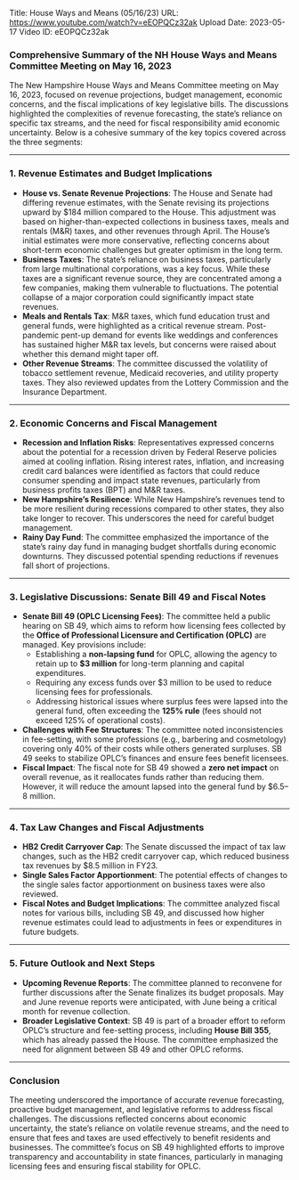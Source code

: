 Title: House Ways and Means (05/16/23)
URL: https://www.youtube.com/watch?v=eEOPQCz32ak
Upload Date: 2023-05-17
Video ID: eEOPQCz32ak

### Comprehensive Summary of the NH House Ways and Means Committee Meeting on May 16, 2023  

The New Hampshire House Ways and Means Committee meeting on May 16, 2023, focused on revenue projections, budget management, economic concerns, and the fiscal implications of key legislative bills. The discussions highlighted the complexities of revenue forecasting, the state’s reliance on specific tax streams, and the need for fiscal responsibility amid economic uncertainty. Below is a cohesive summary of the key topics covered across the three segments:

---

### **1. Revenue Estimates and Budget Implications**  
- **House vs. Senate Revenue Projections**: The House and Senate had differing revenue estimates, with the Senate revising its projections upward by $184 million compared to the House. This adjustment was based on higher-than-expected collections in business taxes, meals and rentals (M&R) taxes, and other revenues through April. The House’s initial estimates were more conservative, reflecting concerns about short-term economic challenges but greater optimism in the long term.  
- **Business Taxes**: The state’s reliance on business taxes, particularly from large multinational corporations, was a key focus. While these taxes are a significant revenue source, they are concentrated among a few companies, making them vulnerable to fluctuations. The potential collapse of a major corporation could significantly impact state revenues.  
- **Meals and Rentals Tax**: M&R taxes, which fund education trust and general funds, were highlighted as a critical revenue stream. Post-pandemic pent-up demand for events like weddings and conferences has sustained higher M&R tax levels, but concerns were raised about whether this demand might taper off.  
- **Other Revenue Streams**: The committee discussed the volatility of tobacco settlement revenue, Medicaid recoveries, and utility property taxes. They also reviewed updates from the Lottery Commission and the Insurance Department.  

---

### **2. Economic Concerns and Fiscal Management**  
- **Recession and Inflation Risks**: Representatives expressed concerns about the potential for a recession driven by Federal Reserve policies aimed at cooling inflation. Rising interest rates, inflation, and increasing credit card balances were identified as factors that could reduce consumer spending and impact state revenues, particularly from business profits taxes (BPT) and M&R taxes.  
- **New Hampshire’s Resilience**: While New Hampshire’s revenues tend to be more resilient during recessions compared to other states, they also take longer to recover. This underscores the need for careful budget management.  
- **Rainy Day Fund**: The committee emphasized the importance of the state’s rainy day fund in managing budget shortfalls during economic downturns. They discussed potential spending reductions if revenues fall short of projections.  

---

### **3. Legislative Discussions: Senate Bill 49 and Fiscal Notes**  
- **Senate Bill 49 (OPLC Licensing Fees)**: The committee held a public hearing on SB 49, which aims to reform how licensing fees collected by the **Office of Professional Licensure and Certification (OPLC)** are managed. Key provisions include:  
  - Establishing a **non-lapsing fund** for OPLC, allowing the agency to retain up to **$3 million** for long-term planning and capital expenditures.  
  - Requiring any excess funds over $3 million to be used to reduce licensing fees for professionals.  
  - Addressing historical issues where surplus fees were lapsed into the general fund, often exceeding the **125% rule** (fees should not exceed 125% of operational costs).  
- **Challenges with Fee Structures**: The committee noted inconsistencies in fee-setting, with some professions (e.g., barbering and cosmetology) covering only 40% of their costs while others generated surpluses. SB 49 seeks to stabilize OPLC’s finances and ensure fees benefit licensees.  
- **Fiscal Impact**: The fiscal note for SB 49 showed a **zero net impact** on overall revenue, as it reallocates funds rather than reducing them. However, it will reduce the amount lapsed into the general fund by $6.5–8 million.  

---

### **4. Tax Law Changes and Fiscal Adjustments**  
- **HB2 Credit Carryover Cap**: The Senate discussed the impact of tax law changes, such as the HB2 credit carryover cap, which reduced business tax revenues by $8.5 million in FY23.  
- **Single Sales Factor Apportionment**: The potential effects of changes to the single sales factor apportionment on business taxes were also reviewed.  
- **Fiscal Notes and Budget Implications**: The committee analyzed fiscal notes for various bills, including SB 49, and discussed how higher revenue estimates could lead to adjustments in fees or expenditures in future budgets.  

---

### **5. Future Outlook and Next Steps**  
- **Upcoming Revenue Reports**: The committee planned to reconvene for further discussions after the Senate finalizes its budget proposals. May and June revenue reports were anticipated, with June being a critical month for revenue collection.  
- **Broader Legislative Context**: SB 49 is part of a broader effort to reform OPLC’s structure and fee-setting process, including **House Bill 355**, which has already passed the House. The committee emphasized the need for alignment between SB 49 and other OPLC reforms.  

---

### **Conclusion**  
The meeting underscored the importance of accurate revenue forecasting, proactive budget management, and legislative reforms to address fiscal challenges. The discussions reflected concerns about economic uncertainty, the state’s reliance on volatile revenue streams, and the need to ensure that fees and taxes are used effectively to benefit residents and businesses. The committee’s focus on SB 49 highlighted efforts to improve transparency and accountability in state finances, particularly in managing licensing fees and ensuring fiscal stability for OPLC.